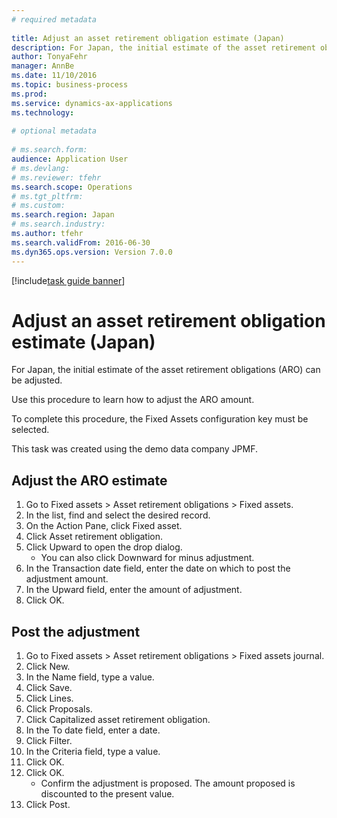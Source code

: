 ```yaml
--- 
# required metadata 
 
title: Adjust an asset retirement obligation estimate (Japan)
description: For Japan, the initial estimate of the asset retirement obligations (ARO) can be adjusted. 
author: TonyaFehr 
manager: AnnBe 
ms.date: 11/10/2016
ms.topic: business-process 
ms.prod:  
ms.service: dynamics-ax-applications 
ms.technology:  
 
# optional metadata 
 
# ms.search.form:   
audience: Application User 
# ms.devlang:  
# ms.reviewer: tfehr 
ms.search.scope: Operations 
# ms.tgt_pltfrm:  
# ms.custom:  
ms.search.region: Japan
# ms.search.industry: 
ms.author: tfehr 
ms.search.validFrom: 2016-06-30 
ms.dyn365.ops.version: Version 7.0.0 
---
```


[!include[task guide banner](.../includes/task-guide-banner.md)]

# Adjust an asset retirement obligation estimate (Japan)

For Japan, the initial estimate of the asset retirement obligations (ARO) can be adjusted. 

Use this procedure to learn how to adjust the ARO amount.

To complete this procedure, the Fixed Assets configuration key must be selected.

This task was created using the demo data company JPMF.


## Adjust the ARO estimate
1. Go to Fixed assets > Asset retirement obligations > Fixed assets.
2. In the list, find and select the desired record.
3. On the Action Pane, click Fixed asset.
4. Click Asset retirement obligation.
5. Click Upward to open the drop dialog.
    * You can also click Downward for minus adjustment.  
6. In the Transaction date field, enter the date on which to post the adjustment amount.
7. In the Upward field, enter the amount of adjustment.
8. Click OK.

## Post the adjustment
1. Go to Fixed assets > Asset retirement obligations > Fixed assets journal.
2. Click New.
3. In the Name field, type a value.
4. Click Save.
5. Click Lines.
6. Click Proposals.
7. Click Capitalized asset retirement obligation.
8. In the To date field, enter a date.
9. Click Filter.
10. In the Criteria field, type a value.
11. Click OK.
12. Click OK.
    * Confirm the adjustment is proposed. The amount proposed is discounted to the present value.  
13. Click Post.

